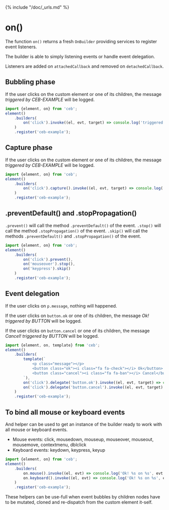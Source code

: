 {% include "/doc/_urls.md" %}
# on()

The function `on()` returns a fresh `OnBuilder` providing services to register event listeners.

The builder is able to simply listening events or handle event delegation.

Listeners are added on `attachedCallback` and removed on `detachedCallback`.

## Bubbling phase

If the user clicks on the custom element or one of its children, the message _triggered by CEB-EXAMPLE_ will be logged.

```javascript
import {element, on} from 'ceb';
element()
    .builders(
        on('click').invoke((el, evt, target) => console.log('triggered by %s', target.tagName))
    )
    .register('ceb-example');
```

## Capture phase

If the user clicks on the custom element or one of its children, the message _triggered by CEB-EXAMPLE_ will be logged.

```javascript
import {element, on} from 'ceb';
element()
    .builders(
        on('click').capture().invoke((el, evt, target) => console.log('triggered by %s', target.tagName))
    )
    .register('ceb-example');
```

## .preventDefault() and .stopPropagation()

`.prevent()` will call the method `.preventDefault()` of the event.
`.stop()` will call the method `.stopPropagation()` of the event.
`.skip()` will call the methods `.preventDefault()` and `.stopPropagation()` of the event.

```javascript
import {element, on} from 'ceb';
element()
    .builders(
        on('click').prevent(),
        on('mouseover').stop(),
        on('keypress').skip()
    )
    .register('ceb-example');
```

## Event delegation

If the user clicks on `p.message`, nothing will happened.

If the user clicks on `button.ok` or one of its children, the message _Ok! triggered by BUTTON_ will be logged.

If the user clicks on `button.cancel` or one of its children, the message _Cancel! triggered by BUTTON_ will be logged.

```javascript
import {element, on, template} from 'ceb';
element()
    .builders(
        template(`
            <p class="message"></p>
            <button class="ok"><i class="fa fa-check"></i> Ok</button>
            <button class="cancel"><i class="fa fa-ban"></i> Cancel</button>
        `),
        on('click').delegate('button.ok').invoke((el, evt, target) => console.log('Ok! triggered by %s', target.tagName)),
        on('click').delegate('button.cancel').invoke((el, evt, target) => console.log('Cancelled! triggered by %s', target.tagName)),
    )
    .register('ceb-example');
```

## To bind all mouse or keyboard events

And helper can be used to get an instance of the builder ready to work with all mouse or keyboard events.

- Mouse events: click, mousedown, mouseup, mouseover, mouseout, mousemove, contextmenu, dblclick
- Keyboard events: keydown, keypress, keyup

```javascript
import {element, on} from 'ceb';
element()
    .builders(
        on.mouse().invoke((el, evt) => console.log('Ok! %s on %s', evt.type, evt.target.tagName)),
        on.keyboard().invoke((el, evt) => console.log('Ok! %s on %s', evt.type, evt.target.tagName))
    )
    .register('ceb-example');
```

These helpers can be use-full when event bubbles by children nodes have to be mutated, cloned and re-dispatch from the custom element it-self.
